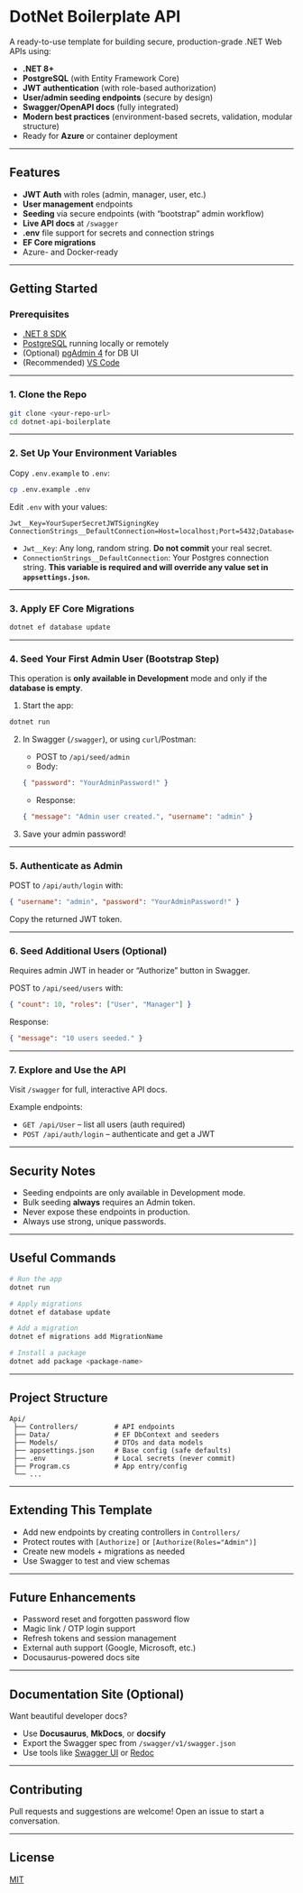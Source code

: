 # DotNet Boilerplate API

A ready-to-use template for building secure, production-grade .NET Web APIs using:

- **.NET 8+**
- **PostgreSQL** (with Entity Framework Core)
- **JWT authentication** (with role-based authorization)
- **User/admin seeding endpoints** (secure by design)
- **Swagger/OpenAPI docs** (fully integrated)
- **Modern best practices** (environment-based secrets, validation, modular structure)
- Ready for **Azure** or container deployment

---

## Features

- **JWT Auth** with roles (admin, manager, user, etc.)
- **User management** endpoints
- **Seeding** via secure endpoints (with “bootstrap” admin workflow)
- **Live API docs** at `/swagger`
- **.env** file support for secrets and connection strings
- **EF Core migrations**
- Azure- and Docker-ready

---

## Getting Started

### Prerequisites

- [.NET 8 SDK](https://dotnet.microsoft.com/en-us/download)
- [PostgreSQL](https://www.postgresql.org/download/) running locally or remotely
- (Optional) [pgAdmin 4](https://www.pgadmin.org/) for DB UI
- (Recommended) [VS Code](https://code.visualstudio.com/)

---

### 1. Clone the Repo

```bash
git clone <your-repo-url>
cd dotnet-api-boilerplate
```

---

### 2. Set Up Your Environment Variables

Copy `.env.example` to `.env`:

```bash
cp .env.example .env
```

Edit `.env` with your values:

```env
Jwt__Key=YourSuperSecretJWTSigningKey
ConnectionStrings__DefaultConnection=Host=localhost;Port=5432;Database=dotnetapi;Username=postgres;Password=yourpassword
```

- `Jwt__Key`: Any long, random string. **Do not commit** your real secret.
- `ConnectionStrings__DefaultConnection`: Your Postgres connection string. **This variable is required and will override any value set in `appsettings.json`.**

---

### 3. Apply EF Core Migrations

```bash
dotnet ef database update
```

---

### 4. Seed Your First Admin User (Bootstrap Step)

This operation is **only available in Development** mode and only if the **database is empty**.

1. Start the app:

```bash
dotnet run
```

2. In Swagger (`/swagger`), or using `curl`/Postman:
   - POST to `/api/seed/admin`
   - Body:

   ```json
   { "password": "YourAdminPassword!" }
   ```

   - Response:

   ```json
   { "message": "Admin user created.", "username": "admin" }
   ```

3. Save your admin password!

---

### 5. Authenticate as Admin

POST to `/api/auth/login` with:

```json
{ "username": "admin", "password": "YourAdminPassword!" }
```

Copy the returned JWT token.

---

### 6. Seed Additional Users (Optional)

Requires admin JWT in header or “Authorize” button in Swagger.

POST to `/api/seed/users` with:

```json
{ "count": 10, "roles": ["User", "Manager"] }
```

Response:

```json
{ "message": "10 users seeded." }
```

---

### 7. Explore and Use the API

Visit `/swagger` for full, interactive API docs.

Example endpoints:

- `GET /api/User` – list all users (auth required)
- `POST /api/auth/login` – authenticate and get a JWT

---

## Security Notes

- Seeding endpoints are only available in Development mode.
- Bulk seeding **always** requires an Admin token.
- Never expose these endpoints in production.
- Always use strong, unique passwords.

---

## Useful Commands

```bash
# Run the app
dotnet run

# Apply migrations
dotnet ef database update

# Add a migration
dotnet ef migrations add MigrationName

# Install a package
dotnet add package <package-name>
```

---

## Project Structure

```
Api/
 ├── Controllers/         # API endpoints
 ├── Data/                # EF DbContext and seeders
 ├── Models/              # DTOs and data models
 ├── appsettings.json     # Base config (safe defaults)
 ├── .env                 # Local secrets (never commit)
 ├── Program.cs           # App entry/config
 └── ...
```

---

## Extending This Template

- Add new endpoints by creating controllers in `Controllers/`
- Protect routes with `[Authorize]` or `[Authorize(Roles="Admin")]`
- Create new models + migrations as needed
- Use Swagger to test and view schemas

---

## Future Enhancements

- Password reset and forgotten password flow
- Magic link / OTP login support
- Refresh tokens and session management
- External auth support (Google, Microsoft, etc.)
- Docusaurus-powered docs site

---

## Documentation Site (Optional)

Want beautiful developer docs?

- Use **Docusaurus**, **MkDocs**, or **docsify**
- Export the Swagger spec from `/swagger/v1/swagger.json`
- Use tools like [Swagger UI](https://swagger.io/tools/swagger-ui/) or [Redoc](https://redocly.com/)

---

## Contributing

Pull requests and suggestions are welcome!
Open an issue to start a conversation.

---

## License

[MIT](./LICENSE)
